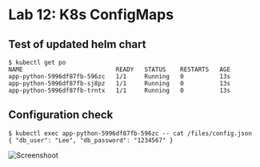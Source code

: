# Lab 12: K8s ConfigMaps

## Test of updated helm chart

```shell
$ kubectl get po
NAME                          READY   STATUS    RESTARTS   AGE
app-python-5996df87fb-596zc   1/1     Running   0          13s
app-python-5996df87fb-sj8pz   1/1     Running   0          13s
app-python-5996df87fb-trntx   1/1     Running   0          13s
```

## Configuration check

```shell
$ kubectl exec app-python-5996df87fb-596zc -- cat /files/config.json
{ "db_user": "Lee", "db_password": "1234567" }
```

![Screenshoot](https://raw.githubusercontent.com/behouba/devOpsLab/lab12_submission/k8s/images/lab12.1.png)
